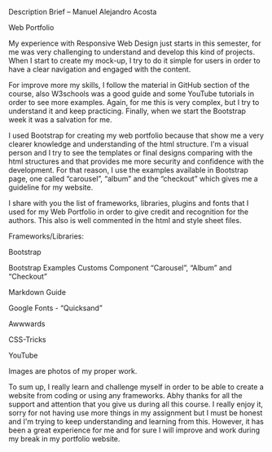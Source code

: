 Description Brief – Manuel Alejandro Acosta 

Web Portfolio 

 

My experience with Responsive Web Design just starts in this semester, for me was very challenging to understand and develop this kind of projects. When I start to create my mock-up, I try to do it simple for users in order to have a clear navigation and engaged with the content.  

For improve more my skills, I follow the material in GitHub section of the course, also W3schools was a good guide and some YouTube tutorials in order to see more examples. Again, for me this is very complex, but I try to understand it and keep practicing. Finally, when we start the Bootstrap week it was a salvation for me.  

I used Bootstrap for creating my web portfolio because that show me a very clearer knowledge and understanding of the html structure. I'm a visual person and I try to see the templates or final designs comparing with the html structures and that provides me more security and confidence with the development. For that reason, I use the examples available in Bootstrap page, one called “carousel”, “album” and the “checkout” which gives me a guideline for my website.  

I share with you the list of frameworks, libraries, plugins and fonts that I used for my Web Portfolio in order to give credit and recognition for the authors. This also is well commented in the html and style sheet files.  

Frameworks/Libraries: 

Bootstrap 

Bootstrap Examples Customs Component “Carousel”, “Album” and “Checkout” 

Markdown Guide 

Google Fonts - “Quicksand” 

Awwwards 

CSS-Tricks 

YouTube 

Images are photos of my proper work. 

To sum up, I really learn and challenge myself in order to be able to create a website from coding or using any frameworks. Abhy thanks for all the support and attention that you give us during all this course. I really enjoy it, sorry for not having use more things in my assignment but I must be honest and I'm trying to keep understanding and learning from this. However, it has been a great experience for me and for sure I will improve and work during my break in my portfolio website.  